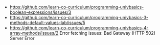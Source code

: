 * https://github.com/learn-co-curriculum/programming-univbasics-boolean-expressions/issues/3
* https://github.com/learn-co-curriculum/programming-univbasics-3-methods-default-values-lab/issues/5
* https://github.com/learn-co-curriculum/programming-univbasics-4-array-methods/issues/2
Error fetching issues: Bad Gateway (HTTP 502)
Server Error
